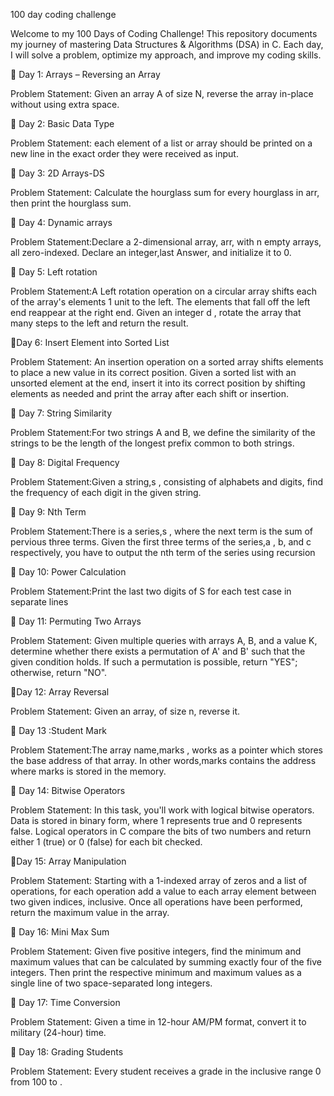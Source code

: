 100 day coding challenge


Welcome to my 100 Days of Coding Challenge! This repository documents my journey of mastering Data Structures & Algorithms (DSA) in C. Each day, I will solve a problem, optimize my approach, and improve my coding skills.

📌 Day 1: Arrays – Reversing an Array

Problem Statement: Given an array A of size N, reverse the array in-place without using extra space.

📌 Day 2: Basic Data Type

Problem Statement: each element of a list or array should be printed on a new line in the exact order they were received as input.

📌 Day 3: 2D Arrays-DS

Problem Statement: Calculate the hourglass sum for every hourglass in arr, then print the hourglass sum.

📌 Day 4: Dynamic arrays

Problem Statement:Declare a 2-dimensional array, arr, with n empty arrays, all zero-indexed. Declare an integer,last Answer, and initialize it to 0.

📌 Day 5: Left rotation

Problem Statement:A Left rotation operation on a circular array shifts each of the array's elements 1 unit to the left. The elements that fall off the left end reappear at the right end. Given an integer d , rotate the array that many steps to the left and return the result.

📌Day 6: Insert Element into Sorted List

Problem Statement: An insertion operation on a sorted array shifts elements to place a new value in its correct position. Given a sorted list with an unsorted element at the end, insert it into its correct position by shifting elements as needed and print the array after each shift or insertion.

📌 Day 7: String Similarity

Problem Statement:For two strings A and B, we define the similarity of the strings to be the length of the longest prefix common to both strings.

📌 Day 8: Digital Frequency

Problem Statement:Given a string,s , consisting of alphabets and digits, find the frequency of each digit in the given string.

📌 Day 9: Nth Term

Problem Statement:There is a series,s , where the next term is the sum of pervious three terms. Given the first three terms of the series,a , b, and c respectively, you have to output the nth term of the series using recursion

📌 Day 10: Power Calculation

Problem Statement:Print the last two digits of S for each test case in separate lines

📌 Day 11: Permuting Two Arrays

Problem Statement: Given multiple queries with arrays A, B, and a value K, determine whether there exists a permutation of A' and B' such that the given condition holds. If such a permutation is possible, return "YES"; otherwise, return "NO".

📌Day 12: Array Reversal

Problem Statement: Given an array, of size n, reverse it.

📌 Day 13 :Student Mark

Problem Statement:The array name,marks , works as a pointer which stores the base address of that array. In other words,marks contains the address where marks is stored in the memory.

📌 Day 14: Bitwise Operators

Problem Statement: In this task, you'll work with logical bitwise operators. Data is stored in binary form, where 1 represents true and 0 represents false. Logical operators in C compare the bits of two numbers and return either 1 (true) or 0 (false) for each bit checked.

📌Day 15: Array Manipulation

Problem Statement: Starting with a 1-indexed array of zeros and a list of operations, for each operation add a value to each array element between two given indices, inclusive. Once all operations have been performed, return the maximum value in the array.

📌 Day 16: Mini Max Sum

Problem Statement: Given five positive integers, find the minimum and maximum values that can be calculated by summing exactly four of the five integers. Then print the respective minimum and maximum values as a single line of two space-separated long integers.

📌 Day 17: Time Conversion

Problem Statement: Given a time in 12-hour AM/PM format, convert it to military (24-hour) time.

📌 Day 18: Grading Students

Problem Statement: Every student receives a grade in the inclusive range 0 from 100 to .

